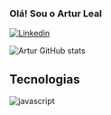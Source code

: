 
### Olá! Sou o Artur Leal

[![Linkedin](https://img.shields.io/badge/LinkedIn-0077B5?style=for-the-badge&logo=linkedin&logoColor=white)](https://www.linkedin.com/in/artur-leal-352a02209/)

![Artur GitHub stats](https://github-readme-stats.vercel.app/api?username=ArturLeaI&show_icons=true&theme=dracula)

## Tecnologias

<div style="display: inline_block">
  <img alt = "javascript" src"https://img.shields.io/badge/JavaScript-F7DF1E?style=for-the-badge&logo=javascript&logoColor=black/">
</div>
